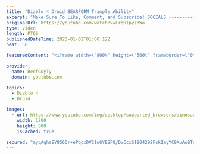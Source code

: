 ```yaml
---
title: "Diablo 4 Druid BEARFORM Trample Ability"
excerpt: "Make Sure To Like, Comment, and Subscribe! SOCIALS ---------------------------------------------- Join Our ..."
originalUrl: https://youtube.com/watch?v=LrqHIpyz3Wo
type: video
length: PT6S
publishedDateTime: 2023-01-02T01:00:12Z
heat: 50

featuredContent: "<iframe width=\"800\" height=\"500\" frameborder=\"0\" src=\"https://www.youtube.com/embed/LrqHIpyz3Wo\" allow=\"accelerometer; autoplay; encrypted-media; gyroscope; picture-in-picture\" allowfullscreen></iframe>"

provider:
  name: BeefGuyTy
  domain: youtube.com

topics:
  - Diablo 4
  - Druid

images:
  - url: https://www.youtube.com/img/desktop/supported_browsers/dinosaur.png
    width: 1200
    height: 800
    isCached: true

secured: "ayqAqhaEY856Dr+ePqcxDV21w6YBSP8/DvCcx6I904292FskIayYC9XuAoBTrq8DDo6hAdf8bm30XgKac1aSLuKoouZ1TIrNmPyR97vszMuet9V0L7s5DII4rRgPup1NAvfU60F+am88ozJgsPAfr2kAb3puhXrf9yJ11gUFG+oDWDVqlLaTYExfi+puKKnYmrGfEpsrrr5FPQpUkKruwh2uwJ9LNdrm2Z/QFOQ1IuZBXGmOp04ux0bkTnXjoSggGLRG3h+y38PyRU6ES5aaJYOhAvqWxGN+lMOpVknptpSrRMxPU3sNIeLhFO+JobLBvgdF/A5wsrDQZki2JMfE3kx6VxNy/fVs7lDe+s/N6VuDeZZIkD894bGgPuamdOTZTwsdjzXIrn4wg6ywRQ7KcjZ4X/4pid7fl4vHEWRLkdE=;/H2J7OGWkUYONj702rKHKA=="
---
```


